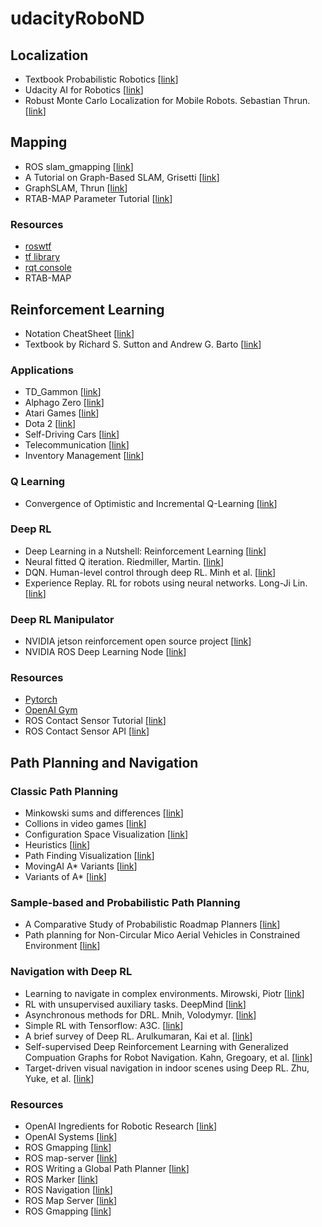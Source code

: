 # udacityRoboND

## Localization
- Textbook Probabilistic Robotics [[link](http://www.probabilistic-robotics.org/)]
- Udacity AI for Robotics [[link](https://www.udacity.com/course/artificial-intelligence-for-robotics--cs373)]
- Robust Monte Carlo Localization for Mobile Robots. Sebastian Thrun. [[link](http://robots.stanford.edu/papers/thrun.robust-mcl.pdf)]

## Mapping
- ROS slam_gmapping [[link](https://github.com/ros-perception/slam_gmapping)]
- A Tutorial on Graph-Based SLAM, Grisetti [[link](http://www2.informatik.uni-freiburg.de/~stachnis/pdf/grisetti10titsmag.pdf)]
- GraphSLAM, Thrun [[link](http://robot.cc/papers/thrun.graphslam.pdf)]
- RTAB-MAP Parameter Tutorial [[link](http://wiki.ros.org/rtabmap_ros/Tutorials/Advanced%20Parameter%20Tuning)]

### Resources
- [roswtf](http://wiki.ros.org/ROS/Tutorials/Getting%20started%20with%20roswtf)
- [tf library](http://wiki.ros.org/tf2)
- [rqt console](http://wiki.ros.org/rqt_console?distro=kinetic)
- RTAB-MAP

## Reinforcement Learning
- Notation CheatSheet [[link](https://github.com/udacity/rl-cheatsheet/blob/master/cheatsheet.pdf)]
- Textbook by Richard S. Sutton and Andrew G. Barto [[link](https://s3-us-west-1.amazonaws.com/udacity-dlnfd/suttonbookdraft2018jan1.pdf)]

### Applications
- TD_Gammon [[link](https://courses.cs.washington.edu/courses/cse590hk/01sp/Readings/tesauro95cacm.pdf)]
- Alphago Zero [[link](https://deepmind.com/blog/alphago-zero-learning-scratch/)]
- Atari Games [[link](https://deepmind.com/research/dqn/)]
- Dota 2 [[link](https://blog.openai.com/dota-2/)]
- Self-Driving Cars [[link](https://selfdrivingcars.mit.edu/)]
- Telecommunication [[link](https://papers.nips.cc/paper/1740-low-power-wireless-communication-via-reinforcement-learning.pdf)]
- Inventory Management [[link](http://read.pudn.com/downloads142/sourcecode/others/617477/inventory%20supply%20chain/04051310570412465(1).pdf)]

### Q Learning
- Convergence of Optimistic and Incremental Q-Learning [[link](http://papers.nips.cc/paper/1944-convergence-of-optimistic-and-incremental-q-learning.pdf)]

### Deep RL
- Deep Learning in a Nutshell: Reinforcement Learning [[link](https://devblogs.nvidia.com/deep-learning-nutshell-reinforcement-learning/)]
- Neural fitted Q iteration. Riedmiller, Martin. [[link](http://ml.informatik.uni-freiburg.de/former/_media/publications/rieecml05.pdf)]
- DQN. Human-level control through deep RL. Minh et al. [[link](http://www.davidqiu.com:8888/research/nature14236.pdf)]
- Experience Replay. RL for robots using neural networks. Long-Ji Lin. [[link](https://pdfs.semanticscholar.org/54c4/cf3a8168c1b70f91cf78a3dc98b671935492.pdf)]

### Deep RL Manipulator
- NVIDIA jetson reinforcement open source project [[link](https://github.com/dusty-nv/jetson-reinforcement)]
- NVIDIA ROS Deep Learning Node [[link](https://github.com/dusty-nv/ros_deep_learning)]

### Resources
- [Pytorch](https://pytorch.org/about/)
- [OpenAI Gym](https://github.com/openai/gym)
- ROS Contact Sensor Tutorial [[link](http://gazebosim.org/tutorials?tut=contact_sensor)]
- ROS Contact Sensor API [[link](http://osrf-distributions.s3.amazonaws.com/gazebo/api/dev/classgazebo_1_1sensors_1_1ContactSensor.html)]

## Path Planning and Navigation

### Classic Path Planning
- Minkowski sums and differences [[link](http://twistedoakstudios.com/blog/Post554_minkowski-sums-and-differences)]
- Collions in video games [[link](https://www.toptal.com/game/video-game-physics-part-ii-collision-detection-for-solid-objects)]
- Configuration Space Visualization [[link](https://www.youtube.com/watch?v=SBFwgR4K1Gk)]
- Heuristics [[link](http://theory.stanford.edu/~amitp/GameProgramming/Heuristics.html)]
- Path Finding Visualization [[link](https://qiao.github.io/PathFinding.js/visual/)]
- MovingAI A* Variants [[link](https://movingai.com/astar-var.html)]
- Variants of A* [[link](http://theory.stanford.edu/~amitp/GameProgramming/Variations.html)]

### Sample-based and Probabilistic Path Planning
- A Comparative Study of Probabilistic Roadmap Planners [[link](http://www.staff.science.uu.nl/~gerae101/pdf/compare.pdf)]
- Path planning for Non-Circular Mico Aerial Vehicles in Constrained Environment [[link](https://www.cs.cmu.edu/~maxim/files/pathplanforMAV_icra13.pdf)]

### Navigation with Deep RL
- Learning to navigate in complex environments. Mirowski, Piotr [[link](https://arxiv.org/pdf/1611.03673.pdf)]
- RL with unsupervised auxiliary tasks. DeepMind [[link](https://deepmind.com/blog/reinforcement-learning-unsupervised-auxiliary-tasks/)]
- Asynchronous methods for DRL. Mnih, Volodymyr. [[link](http://proceedings.mlr.press/v48/mniha16.pdf)]
- Simple RL with Tensorflow: A3C. [[link](https://medium.com/emergent-future/simple-reinforcement-learning-with-tensorflow-part-8-asynchronous-actor-critic-agents-a3c-c88f72a5e9f2)]
- A brief survey of Deep RL. Arulkumaran, Kai et al. [[link](https://arxiv.org/pdf/1708.05866.pdf)]
- Self-supervised Deep Reinforcement Learning with Generalized Compuation Graphs for Robot Navigation. Kahn, Gregoary, et al. [[link](https://www.groundai.com/project/self-supervised-deep-reinforcement-learning-with-generalized-computation-graphs-for-robot-navigation/)]
- Target-driven visual navigation in indoor scenes using Deep RL. Zhu, Yuke, et al. [[link](https://arxiv.org/pdf/1609.05143.pdf)]

### Resources
- OpenAI Ingredients for Robotic Research [[link](https://blog.openai.com/ingredients-for-robotics-research/)]
- OpenAI Systems [[link](https://openai.com/systems/)]
- ROS Gmapping [[link](http://wiki.ros.org/gmapping#Parameters)]
- ROS map-server [[link](http://wiki.ros.org/map_server#YAML_format)]
- ROS Writing a Global Path Planner [[link](http://wiki.ros.org/navigation/Tutorials/Writing%20A%20Global%20Path%20Planner%20As%20Plugin%20in%20ROS)]
- ROS Marker [[link](http://wiki.ros.org/rviz/DisplayTypes/Marker)]
- ROS Navigation [[link](http://wiki.ros.org/navigation)]
- ROS Map Server [[link](http://wiki.ros.org/map_server#YAML_format)]
- ROS Gmapping [[link](http://wiki.ros.org/gmapping#Parameters)]
